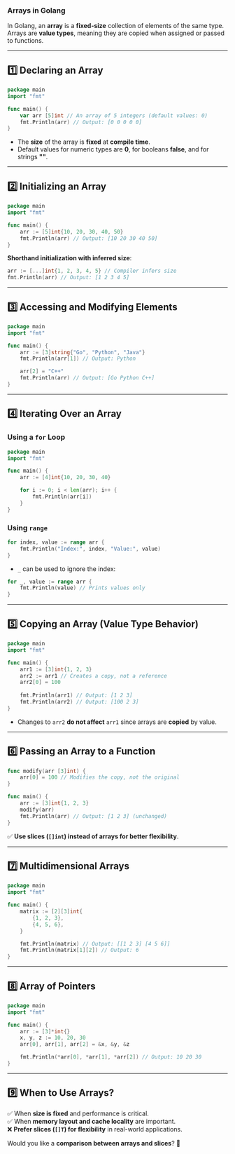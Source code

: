 ### **Arrays in Golang**  

In Golang, an **array** is a **fixed-size** collection of elements of the same type. Arrays are **value types**, meaning they are copied when assigned or passed to functions.

---

## **1️⃣ Declaring an Array**
```go
package main
import "fmt"

func main() {
    var arr [5]int // An array of 5 integers (default values: 0)
    fmt.Println(arr) // Output: [0 0 0 0 0]
}
```
- The **size** of the array is **fixed** at **compile time**.
- Default values for numeric types are **0**, for booleans **false**, and for strings **""**.

---

## **2️⃣ Initializing an Array**
```go
package main
import "fmt"

func main() {
    arr := [5]int{10, 20, 30, 40, 50} 
    fmt.Println(arr) // Output: [10 20 30 40 50]
}
```

**Shorthand initialization with inferred size**:
```go
arr := [...]int{1, 2, 3, 4, 5} // Compiler infers size
fmt.Println(arr) // Output: [1 2 3 4 5]
```

---

## **3️⃣ Accessing and Modifying Elements**
```go
package main
import "fmt"

func main() {
    arr := [3]string{"Go", "Python", "Java"}
    fmt.Println(arr[1]) // Output: Python

    arr[2] = "C++"
    fmt.Println(arr) // Output: [Go Python C++]
}
```

---

## **4️⃣ Iterating Over an Array**
### **Using a `for` Loop**
```go
package main
import "fmt"

func main() {
    arr := [4]int{10, 20, 30, 40}

    for i := 0; i < len(arr); i++ {
        fmt.Println(arr[i])
    }
}
```

### **Using `range`**
```go
for index, value := range arr {
    fmt.Println("Index:", index, "Value:", value)
}
```
- `_` can be used to ignore the index:
```go
for _, value := range arr {
    fmt.Println(value) // Prints values only
}
```

---

## **5️⃣ Copying an Array (Value Type Behavior)**
```go
package main
import "fmt"

func main() {
    arr1 := [3]int{1, 2, 3}
    arr2 := arr1 // Creates a copy, not a reference
    arr2[0] = 100
    
    fmt.Println(arr1) // Output: [1 2 3]
    fmt.Println(arr2) // Output: [100 2 3]
}
```
- Changes to `arr2` **do not affect** `arr1` since arrays are **copied** by value.

---

## **6️⃣ Passing an Array to a Function**
```go
func modify(arr [3]int) {
    arr[0] = 100 // Modifies the copy, not the original
}

func main() {
    arr := [3]int{1, 2, 3}
    modify(arr) 
    fmt.Println(arr) // Output: [1 2 3] (unchanged)
}
```
✅ **Use slices (`[]int`) instead of arrays for better flexibility**.

---

## **7️⃣ Multidimensional Arrays**
```go
package main
import "fmt"

func main() {
    matrix := [2][3]int{
        {1, 2, 3},
        {4, 5, 6},
    }

    fmt.Println(matrix) // Output: [[1 2 3] [4 5 6]]
    fmt.Println(matrix[1][2]) // Output: 6
}
```

---

## **8️⃣ Array of Pointers**
```go
package main
import "fmt"

func main() {
    arr := [3]*int{}
    x, y, z := 10, 20, 30
    arr[0], arr[1], arr[2] = &x, &y, &z

    fmt.Println(*arr[0], *arr[1], *arr[2]) // Output: 10 20 30
}
```

---

## **9️⃣ When to Use Arrays?**
✅ When **size is fixed** and performance is critical.  
✅ When **memory layout and cache locality** are important.  
❌ **Prefer slices (`[]T`) for flexibility** in real-world applications.

Would you like a **comparison between arrays and slices**? 🚀